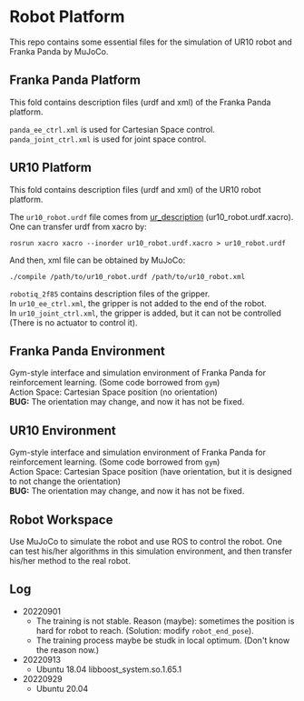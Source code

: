 # Robot Platform
This repo contains some essential files for the simulation of UR10 robot and Franka Panda by MuJoCo.

## Franka Panda Platform
This fold contains description files (urdf and xml) of the Franka Panda platform.

`panda_ee_ctrl.xml` is used for Cartesian Space control.  
`panda_joint_ctrl.xml` is used for joint space control.
## UR10 Platform
This fold contains description files (urdf and xml) of the UR10 robot platform.  

The `ur10_robot.urdf` file comes from [ur_description](http://wiki.ros.org/ur_description) (ur10_robot.urdf.xacro).  
One can transfer urdf from xacro by:
```
rosrun xacro xacro --inorder ur10_robot.urdf.xacro > ur10_robot.urdf
```
And then, xml file can be obtained by MuJoCo:
```
./compile /path/to/ur10_robot.urdf /path/to/ur10_robot.xml
```
`robotiq_2f85` contains description files of the gripper.  
In `ur10_ee_ctrl.xml`, the gripper is not added to the end of the robot.  
In `ur10_joint_ctrl.xml`, the gripper is added, but it can not be controlled (There is no actuator to control it).

## Franka Panda Environment
Gym-style interface and simulation environment of Franka Panda for reinforcement learning. (Some code borrowed from `gym`)  
Action Space: Cartesian Space position (no orientation)  
**BUG:** The orientation may change, and now it has not be fixed.

## UR10 Environment
Gym-style interface and simulation environment of Franka Panda for reinforcement learning. (Some code borrowed from `gym`)  
Action Space: Cartesian Space position (have orientation, but it is designed to not change the orientation)  
**BUG:** The orientation may change, and now it has not be fixed.

## Robot Workspace
Use MuJoCo to simulate the robot  and use ROS to control the robot. One can test his/her algorithms in this simulation environment, and then transfer his/her method to the real robot.

## Log
- 20220901
    - The training is not stable. Reason (maybe): sometimes the position is hard for robot to reach. (Solution: modify `robot_end_pose`).
    - The training process maybe be studk in local optimum. (Don't know the reason now.)
- 20220913
    - Ubuntu 18.04 libboost_system.so.1.65.1
- 20220929
    - Ubuntu 20.04 